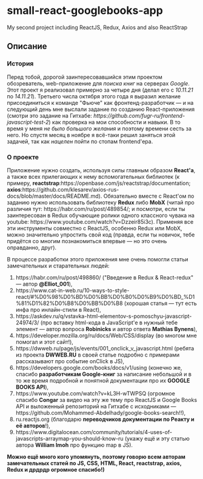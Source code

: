 # small-react-googlebooks-app
 My second project including ReactJS, Redux, Axios and also ReactStrap


## Описание
<h3> История </h3>
<p> Перед тобой, дорогой заинтересовавшийся этим проектом обозреватель, web-приложение для <i>поиска книг</i> на серверах <i>Google</i>. Этот проект я реализовал примерно за четыре дня (делал его с <i>10.11.21</i> по <i>14.11.21</i>). Третьего числа октября этого года я выразил желание присоединиться к команде "Фьюче" как фронтенд-разработчик — и на следующий день мне выслали задание по созданию React-приложения (смотри это задание на Гитхабе: <i>https://github.com/fugr-ru/frontend-javascript-test-2</i>) как проверка на мои способности и навыки. В то время у меня <i>не было большого желания</i> и поэтому времени сесть за него. Но спустя месяц в ноябре я всё-таки решил заняться этой задачей, так как <i>нацелен</i> пойти по стопам frontend'ера.</p>
<h3> О проекте </h3>
<p>Приложение нужно создать, используя силы главным образом <b>React'а</b>, а также всех прилегающих к нему вспомогательных библиотек (к примеру, <b>reactstrap</b>:https://openbase.com/js/reactstrap/documentation; <b>axios</b>:https://github.com/klesarev/axios-rus-docs/blob/master/docs/README.md). Обязательно вместе с React'ом по заданию нужно использовать библиотеку <b>Redux</b> либо <b>MobX</b> (читай про различия тут: https://habr.com/ru/post/489854/; и посмотри, если ты заинтересован в Redux обучающие ролики одного классного чувака на youtube: https://www.youtube.com/watch?v=Dzzeir85i3c). Применяя все эти инструменты совместно с ReactJS, особенно Redux или MobX, можно значительно упростить свой код (правда, если ты новичок, тебе придётся со многим познакомиться впервые — но это очень оправданно, друг).</p>

<p>В процессе разработки этого приложения мне очень помогли статьи замечательных и старательных людей:
<ol>
 <li>https://habr.com/ru/post/498860/ ("Введение в Redux & React-redux" — автор <b>@Elliot_001</b>),</li>
 <li>https://www.cat-in-web.ru/10-ways-to-style-react/#%D0%98%D0%BD%D0%BB%D0%B0%D0%B9%D0%BD_%D1%81%D1%82%D0%B8%D0%BB%D0%B8 (хорошая статья — тут есть инфа про инлайн-стили в React),</li>
 <li>https://askdev.ru/q/vstavka-html-elementov-s-pomoschyu-javascript-24974/3/ (про вставку html-кода в JavaScript'е в нужный тебе элемент — автор вопроса <b>Robinicks</b> и автор ответа <b>Mathias Bynens</b>),</li>
 <li>https://developer.mozilla.org/ru/docs/Web/CSS/display (во многом мне помогал и этот сайт!),</li>
  <li>https://dwweb.ru/page/js/events/001_onclick_v_javascript.html (ребята из проекта <b>DWWEB.RU</b> в своей статье подробно с примерами рассказывают про событие onClick в JS),</li>
  <li>https://developers.google.com/books/docs/v1/using (конечно же, спасибо <b>разработчикам Google-книг</b> за написание небольшой и в то же время подробной и понятной документации про их <b>GOOGLE BOOKS API</b>),</li>
  <li>https://www.youtube.com/watch?v=kL3H-wTWPSQ (огромное спасибо <b>Congar</b> за видео на эту же тему про ReactJS и Google Books API и выложенный репозиторий на Гитхабе с исходниками — https://github.com/Mohammed-Abdelhady/google-books-search!!),</li>
  <li>ru.reactjs.org (благодарю <b>переводчиков документации по Реакту и её авторов</b>!),</li>
  <li>https://www.digitalocean.com/community/tutorials/4-uses-of-javascripts-arraymap-you-should-know-ru (укажу ещё и эту статью автора <b>William Imoh</b> про функцию map в JS).</li>
  </ol>
  <b>Можно ещё много кого упомянуть, поэтому говорю всем авторам замечательных статей по JS, CSS, HTML, React, reactstrap, axios, Redux и дрдрдр огромное спасибо!)</b>
</p>
